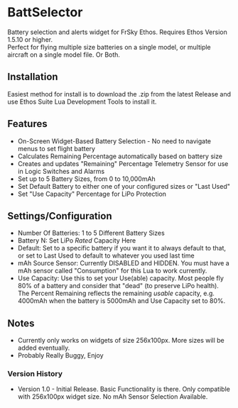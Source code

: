 # BattSelector
Battery selection and alerts widget for FrSky Ethos.  Requires Ethos Version 1.5.10 or higher.<br>
Perfect for flying multiple size batteries on a single model, or multiple aircraft on a single model file. Or Both.

## Installation
Easiest method for install is to download the .zip from the latest Release and use Ethos Suite Lua Development Tools to install it.<br>

## Features
  - On-Screen Widget-Based Battery Selection - No need to navigate menus to set flight battery<br>
  - Calculates Remaining Percentage automatically based on battery size<br>
  - Creates and updates "Remaining" Percentage Telemetry Sensor for use in Logic Switches and Alarms<br>
  - Set up to 5 Battery Sizes, from 0 to 10,000mAh<br>
  - Set Default Battery to either one of your configured sizes or "Last Used"<br>
  - Set "Use Capacity" Percentage for LiPo Protection

## Settings/Configuration
  - Number Of Batteries: 1 to 5 Different Battery Sizes<br>
  - Battery N: Set LiPo _Rated_ Capacity Here<br>
  - Default: Set to a specific battery if you want it to always default to that, or set to Last Used to default to whatever you used last time<br>
  - mAh Source Sensor: Currently DISABLED and HIDDEN.  You must have a mAh sensor called "Consumption" for this Lua to work currently.<br>
  - Use Capacity: Use this to set your Use(able) capacity.  Most people fly 80% of a battery and consider that "dead" (to preserve LiPo health).  The Percent Remaining reflects the remaining _usable_ capacity, e.g. 4000mAh when the battery is 5000mAh and Use Capacity set to 80%.

## Notes
  - Currently only works on widgets of size 256x100px.  More sizes will be added eventually.
  - Probably Really Buggy, Enjoy

### Version History
  - Version 1.0 - Initial Release.  Basic Functionality is there.  Only compatible with 256x100px widget size.  No mAh Sensor Selection Available.
